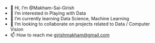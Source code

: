 - 👋 Hi, I’m @Makham-Sai-Girish
- 👀 I’m interested in Playing with Data 
- 🌱 I’m currently learning Data Science, Machine Learning
- 💞️ I’m looking to collaborate on projects related to Data / Computer Vision
- 📫 How to reach me girishmakham@gmail.com

<!---
Makham-Sai-Girish/Makham-Sai-Girish is a ✨ special ✨ repository because its `README.md` (this file) appears on your GitHub profile.
You can click the Preview link to take a look at your changes.
--->
